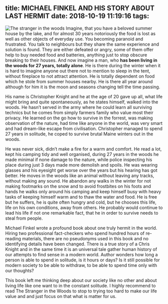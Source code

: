 title: MICHAEL FINKEL AND HIS STORY ABOUT LAST HERMIT
date: 2018-10-19 11:19:16
tags:
---
![The stranger in the woods](/images/strangerinthewood.jpg)
Imagine, that you have a beloved summer house by the lake, and for almost 30 years notoriously the food is lost as well as other objects of everyday use.<!-- more --> You becoming paranoid and frustrated. You talk to neighbours but they share the same experience and solution is found. They are either defeated or angry, some of them offer help to buy needed food and batteries, anything just to stop obscure breaking to their houses.
And now imagine a man, who <b>has been living in the woods for 27 years, totally alone</b>. He is there during the winter when it is hard to imagine anyone out there not to mention to sleep in the tent, without fireplace to not attract attention. He is totally dependent on food which he stole from summer houses nearby. He is there all year around although for him it is the moon and seasons changing tell the time passing.

His name is Christopher Knight and he at the age of 20 gave up all, what life might bring and quite spontaneously, as he states himself, walked into the woods. He hasn’t served in the army where he could learn all surviving technics but he comes from simply farmers family who value most their privacy. He learned on the go how to survive in the forrest, was making observation of the nature, had time like anyone in the world, was very smart and had dream-like escape from civilisation.
Christopher managed to spend 27 years in solitude, he coped to survive brutal Maine winters out in the woods.

He was never sick, didn’t make a fire for a warm and comfort. He read a lot, kept his camping tidy and well organised, during 27 years in the woods he made minimal if none damage to the nature, while police inspecting his place during just 3 days made more demolish and spoils. He was wearing glasses and his eyesight get worse over the years but his hearing has got better. He moves in the woods like an animal without leaving any tracks, without making any sound. He abandon any walks in the winter for not making footmarks on the snow and to avoid frostbites on his foots and hands he walks only around his camping and keep himself busy with heavy tasks of keeping himself warm and to thaw the water and food. He is free but he suffers, he is quite often hungry and cold, but he chooses this life, life on his own conditions, away from others. He probably would continue to lead his life if not one remarkable fact, that he in order to survive needs to steal from people.

Michael Finkel wrote a profound book about one truly hermit in the world. Hiring two professional fact-checkers who spend hundred hours of re-reading materials, there are no pseudonyms used in this book and no identifying details have been changed. There is a true story of a Chris Knight and in the same time it is an universal tale gather human history of our attempts to find sense in a modern world.
Author wonders how long a person is able to spend in solitude, is it hours or days? Is it still possible for modern society to be able to withdraw, to be able to spend time only with our thoughts?

This book left me thinking deep about our society like no other and about living life like one want to in the constant solitude. I highly recommend to read The Stranger in the Woods to stop to trying too hard to make our life value and and just focus on that what is matter for us.